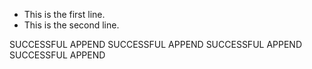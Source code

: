 - This is the first line.
- This is the second line.

SUCCESSFUL APPEND
SUCCESSFUL APPEND
SUCCESSFUL APPEND
SUCCESSFUL APPEND